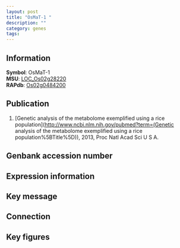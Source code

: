```yaml
---
layout: post
title: "OsMaT-1 "
description: ""
category: genes
tags: 
---
```


## Information
__Symbol__: OsMaT-1   
__MSU__: [LOC_Os02g28220](http://rice.plantbiology.msu.edu/cgi-bin/ORF_infopage.cgi?orf=LOC_Os02g28220)  
__RAPdb__: [Os02g0484200](http://rapdb.dna.affrc.go.jp/viewer/gbrowse_details/irgsp1?name=Os02g0484200)  

## Publication
1. [Genetic analysis of the metabolome exemplified using a rice population](http://www.ncbi.nlm.nih.gov/pubmed?term=(Genetic analysis of the metabolome exemplified using a rice population%5BTitle%5D)), 2013, Proc Natl Acad Sci U S A.

## Genbank accession number

## Expression information

## Key message

## Connection

## Key figures


